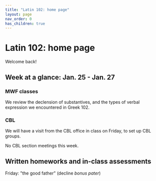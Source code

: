 ```yaml
---
title: "Latin 102: home page"
layout: page
nav_order: 0
has_children: true
---
```



# Latin 102: home page

Welcome back!

## Week at a glance: Jan. 25 - Jan. 27

### MWF classes
We review the declension of substantives, and the types of verbal expression we encountered in Greek 102.

### CBL

We will have a visit from the CBL office in class on Friday, to set up CBL groups.


No CBL section meetings this week.

## Written homeworks and in-class assessments

Friday: "the good father" (decline *bonus pater*)